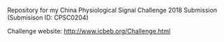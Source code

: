 Repository for my China Physiological Signal Challenge 2018 Submission (Submisison ID: CPSC0204)

Challenge website: http://www.icbeb.org/Challenge.html

